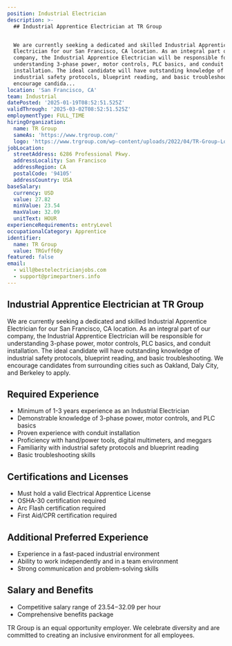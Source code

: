 ```yaml
---
position: Industrial Electrician
description: >-
  ## Industrial Apprentice Electrician at TR Group


  We are currently seeking a dedicated and skilled Industrial Apprentice
  Electrician for our San Francisco, CA location. As an integral part of our
  company, the Industrial Apprentice Electrician will be responsible for
  understanding 3-phase power, motor controls, PLC basics, and conduit
  installation. The ideal candidate will have outstanding knowledge of
  industrial safety protocols, blueprint reading, and basic troubleshooting. We
  encourage candida...
location: 'San Francisco, CA'
team: Industrial
datePosted: '2025-01-19T08:52:51.525Z'
validThrough: '2025-03-02T08:52:51.525Z'
employmentType: FULL_TIME
hiringOrganization:
  name: TR Group
  sameAs: 'https://www.trgroup.com/'
  logo: 'https://www.trgroup.com/wp-content/uploads/2022/04/TR-Group-Logo.png'
jobLocation:
  streetAddress: 6286 Professional Pkwy.
  addressLocality: San Francisco
  addressRegion: CA
  postalCode: '94105'
  addressCountry: USA
baseSalary:
  currency: USD
  value: 27.82
  minValue: 23.54
  maxValue: 32.09
  unitText: HOUR
experienceRequirements: entryLevel
occupationalCategory: Apprentice
identifier:
  name: TR Group
  value: TRGvff60y
featured: false
email:
  - will@bestelectricianjobs.com
  - support@primepartners.info
---
```




## Industrial Apprentice Electrician at TR Group

We are currently seeking a dedicated and skilled Industrial Apprentice Electrician for our San Francisco, CA location. As an integral part of our company, the Industrial Apprentice Electrician will be responsible for understanding 3-phase power, motor controls, PLC basics, and conduit installation. The ideal candidate will have outstanding knowledge of industrial safety protocols, blueprint reading, and basic troubleshooting. We encourage candidates from surrounding cities such as Oakland, Daly City, and Berkeley to apply.

## Required Experience

- Minimum of 1-3 years experience as an Industrial Electrician
- Demonstrable knowledge of 3-phase power, motor controls, and PLC basics
- Proven experience with conduit installation 
- Proficiency with hand/power tools, digital multimeters, and meggars
- Familiarity with industrial safety protocols and blueprint reading
- Basic troubleshooting skills 

## Certifications and Licenses

- Must hold a valid Electrical Apprentice License
- OSHA-30 certification required
- Arc Flash certification required
- First Aid/CPR certification required

## Additional Preferred Experience

- Experience in a fast-paced industrial environment
- Ability to work independently and in a team environment
- Strong communication and problem-solving skills

## Salary and Benefits

- Competitive salary range of $23.54-$32.09 per hour
- Comprehensive benefits package

TR Group is an equal opportunity employer. We celebrate diversity and are committed to creating an inclusive environment for all employees.
